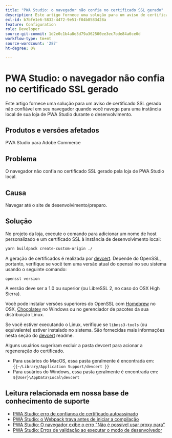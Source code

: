 ```yaml
---
title: "PWA Studio: o navegador não confia no certificado SSL gerado"
description: Este artigo fornece uma solução para um aviso de certificado SSL gerado não confiável em seu navegador quando você navega para uma instância local de sua loja de PWA Studio durante o desenvolvimento.
exl-id: b7bfe1e6-5832-4472-9e51-f04b8583428a
feature: Configuration
role: Developer
source-git-commit: 1d2e0c1b4a8e3d79a362500ee3ec7bde84a6ce0d
workflow-type: tm+mt
source-wordcount: '287'
ht-degree: 0%

---
```


# PWA Studio: o navegador não confia no certificado SSL gerado

Este artigo fornece uma solução para um aviso de certificado SSL gerado não confiável em seu navegador quando você navega para uma instância local de sua loja de PWA Studio durante o desenvolvimento.

## Produtos e versões afetados

PWA Studio para Adobe Commerce

## Problema

O navegador não confia no certificado SSL gerado pela loja de PWA Studio local.

## Causa

Navegar até o site de desenvolvimento/preparo.

## Solução

No projeto da loja, execute o comando para adicionar um nome de host personalizado e um certificado SSL à instância de desenvolvimento local:

```sh
yarn buildpack create-custom-origin ./
```

A geração de certificados é realizada por [devcert](https://github.com/davewasmer/devcert). Depende do OpenSSL, portanto, verifique se você tem uma versão atual do openssl no seu sistema usando o seguinte comando:

`openssl version`

A versão deve ser a 1.0 ou superior (ou LibreSSL 2, no caso do OSX High Sierra).

Você pode instalar versões superiores do OpenSSL com [Homebrew](https://brew.sh/) no OSX, [Chocolatey](https://chocolatey.org/) no Windows ou no gerenciador de pacotes da sua distribuição Linux.

Se você estiver executando o Linux, verifique se `libnss3-tools` (ou equivalente) estiver instalado no sistema. São fornecidas mais informações nesta seção do [devcert](https://github.com/davewasmer/devcert#skipcertutil) readme.

Alguns usuários sugeriram excluir a pasta devcert para acionar a regeneração do certificado.

* Para usuários do MacOS, essa pasta geralmente é encontrada em: `{{~/Library/Application Support/devcert }}`
* Para usuários do Windows, essa pasta geralmente é encontrada em: `${User}\AppData\Local\devcert`

## Leitura relacionada em nossa base de conhecimento de suporte

* [PWA Studio: erro de confiança de certificado autoassinado](https://support.magento.com/hc/en-us/articles/360038973172)
* [PWA Studio: o Webpack trava antes de iniciar a compilação](/help/troubleshooting/miscellaneous/pwa-studio-webpack-hangs-before-beginning-compilation.md)
* [PWA Studio: O navegador exibe o erro &quot;Não é possível usar proxy para&quot;](/help/troubleshooting/miscellaneous/pwa-studio-browser-displays-cannot-proxy-to-error.md)
* [PWA Studio: Erros de validação ao executar o modo de desenvolvedor](/help/troubleshooting/miscellaneous/pwa-studio-validation-errors-when-running-developer-mode.md)
